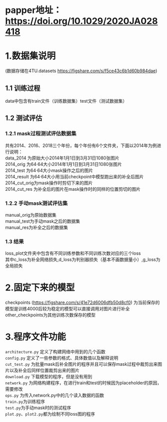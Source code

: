# papper地址：https://doi.org/10.1029/2020JA028418
# 1.数据集说明
(数据存储在4TU.datasets https://figshare.com/s/f5ce43c6b1d60b984dae)
## 1.1 训练过程
data中包含有train文件（训练数据集）test文件（测试数据集）    
## 1.2 测试评估
### 1.2.1 mask过程测试评估数据集
共有2014、2016、2018三个年份，每个年份有6个文件夹，下面以2014年为例进行说明：  
data_2014 为原始大小2014年1月1日到3月31日1080张图片  
2014_orig 为64·64大小2014年1月1日到3月31日1080张图片  
2014_test 为64·64大小mask操作之后的图片  
2014_result 为64·64大小用当前checkpoint中模型跑出来的补全后图片  
2014_cut_orig为mask操作时剪切下来的图片  
2014_cut_res 为补全后的图片在mask操作时的同样的位置剪切的图片  
### 1.2.2 手动mask测试评估集
manual_orig为原始数据集  
manual_test为手动mask之后的数据集  
manual_res为补全之后的数据集  
### 1.3 结果
loss_plot文件夹中包含有不同训练参数和不同训练次数对应的三个loss  
其中c_loss为补全网络损失,d_loss为判别器损失（基本不画数据量小）,g_loss为全局损失

# 2.固定下来的模型 
checkpoints (https://figshare.com/s/41e72d6006dfb50d8cf0) 为当前保存的模型是训练4000后较为稳定的模型可以直接调用对图片进行补全  
other_checkpoints为其他训练次数保存的模型  

# 3.程序文件功能
`architecture.py` 定义了构建网络中用到的几个函数  
`config.py` 定义了一些参数的格式、具体数值以及解释说明  
`cut_test.py` 为批量mask后补全图片的程序并且可以保存mask过程中裁剪出来图片以及补全后同样位置裁剪出来的图片  
`download.py` 下载模型的程序，但是没有用到  
`network.py` 为网络构建程序，在进行train和test的时候因为placeholder的原因，需要修改  
`ops.py` 为传入network.py中的几个读入数据的函数  
`train.py`为训练程序  
`test.py`为手动mask时的测试程序  
`plot.py`、`plot2.py`都为绘制不同loss图的程序  
